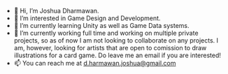 - 👋 Hi, I’m Joshua Dharmawan.
- 👀 I’m interested in Game Design and Development.
- 🌱 I’m currently learning Unity as well as Game Data systems.
- 💞️ I’m currently working full time and working on multiple private projects, so as of now I am not looking to collaborate on any projects. I am, however, looking for artists that are open to comission to draw illustrations for a card game. Do leave me an email if you are interested!
- 📫 You can reach me at d.harmawan.joshua@gmail.com

<!---
jdharmawan/jdharmawan is a ✨ special ✨ repository because its `README.md` (this file) appears on your GitHub profile.
You can click the Preview link to take a look at your changes.
--->

